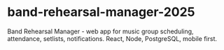 # band-rehearsal-manager-2025
Band Rehearsal Manager - web app for music group scheduling, attendance, setlists, notifications. React, Node, PostgreSQL, mobile first.

